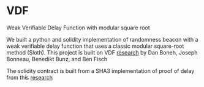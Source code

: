 # VDF
Weak Verifiable Delay Function with modular square root

We built a python and solidity implementation of randomness beacon with a weak verifiable delay function that uses a classic modular square-root method (Sloth). 
This project is built on VDF [research](https://eprint.iacr.org/2018/601.pdf) by Dan Boneh, Joseph Bonneau, Benedikt Bunz, and Ben Fisch


The solidity contract is built from a SHA3 implementation of proof of delay from this [research](http://www.jbonneau.com/doc/BGB17-IEEESB-proof_of_delay_ethereum.pdf)

